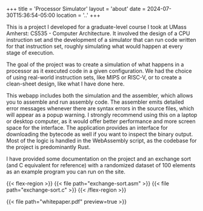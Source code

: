 +++
title = 'Processor Simulator'
layout = 'about'
date = 2024-07-30T15:36:54-05:00
location = '..'
+++

This is a project I developed for a graduate-level course I took at UMass Amherst: CS535 - Computer Architecture. It involved the design of a CPU instruction set and the development of a simulator that can run code written for that instruction set, roughly simulating what would happen at every stage of execution.

The goal of the project was to create a simulation of what happens in a processor as it executed code in a given configuration. We had the choice of using real-world instruction sets, like MIPS or RISC-V, or to create a clean-sheet design, like what I have done here.

This webapp includes both the simulation and the assembler, which allows you to assemble and run assembly code. The assembler emits detailed error messages whenever there are syntax errors in the source files, which will appear as a popup warning. I strongly recommend using this on a laptop or desktop computer, as it would offer better performance and more screen space for the interface. The application provides an interface for downloading the bytecode as well if you want to inspect the binary output. Most of the logic is handled in the WebAssembly script, as the codebase for the project is predominantly Rust.

I have provided some documentation on the project and an exchange sort (and C equivalent for reference) with a randomized dataset of 100 elements as an example program you can run on the site.

{{< flex-region >}}
{{< file path="exchange-sort.asm" >}}
{{< file path="exchange-sort.c" >}}
{{< /flex-region >}}

{{< file path="whitepaper.pdf" preview=true >}}
